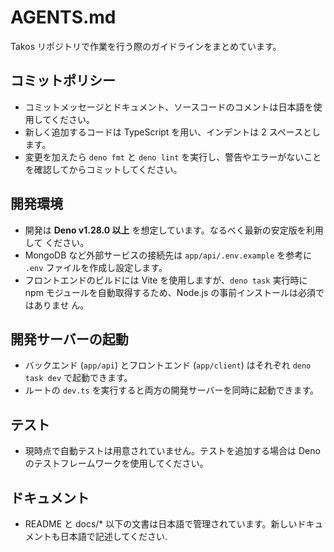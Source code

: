 # AGENTS.md

Takos リポジトリで作業を行う際のガイドラインをまとめています。

## コミットポリシー

- コミットメッセージとドキュメント、ソースコードのコメントは日本語を使用してください。
- 新しく追加するコードは TypeScript を用い、インデントは 2 スペースとします。
- 変更を加えたら `deno fmt` と `deno lint`
  を実行し、警告やエラーがないことを確認してからコミットしてください。

## 開発環境

- 開発は **Deno v1.28.0 以上** を想定しています。なるべく最新の安定版を利用して
  ください。
- MongoDB など外部サービスの接続先は `app/api/.env.example` を参考に `.env`
  ファイルを作成し設定します。
- フロントエンドのビルドには Vite を使用しますが、`deno task` 実行時に npm
  モジュールを自動取得するため、Node.js の事前インストールは必須ではありませ
  ん。

## 開発サーバーの起動

- バックエンド (`app/api`) とフロントエンド (`app/client`) はそれぞれ
  `deno task dev` で起動できます。
- ルートの `dev.ts` を実行すると両方の開発サーバーを同時に起動できます。

## テスト

- 現時点で自動テストは用意されていません。テストを追加する場合は Deno
  のテストフレームワークを使用してください。

## ドキュメント

- README と docs/*
  以下の文書は日本語で管理されています。新しいドキュメントも日本語で記述してください.
